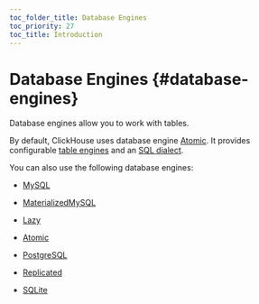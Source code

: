 ```yaml
---
toc_folder_title: Database Engines
toc_priority: 27
toc_title: Introduction
---
```


# Database Engines {#database-engines}

Database engines allow you to work with tables.

By default, ClickHouse uses database engine [Atomic](../../engines/database-engines/atomic.md). It provides configurable [table engines](../../engines/table-engines/index.md) and an [SQL dialect](../../sql-reference/syntax.md).

You can also use the following database engines:

-   [MySQL](../../engines/database-engines/mysql.md)

-   [MaterializedMySQL](../../engines/database-engines/materialized-mysql.md)

-   [Lazy](../../engines/database-engines/lazy.md)

-   [Atomic](../../engines/database-engines/atomic.md)

-   [PostgreSQL](../../engines/database-engines/postgresql.md)

-   [Replicated](../../engines/database-engines/replicated.md)

-   [SQLite](../../engines/database-engines/sqlite.md)

